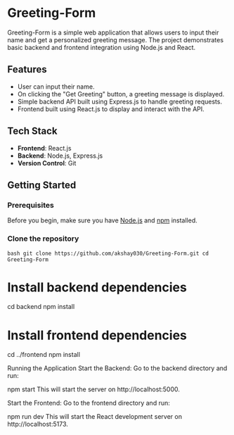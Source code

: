 # Greeting-Form

Greeting-Form is a simple web application that allows users to input their name and get a personalized greeting message. The project demonstrates basic backend and frontend integration using Node.js and React.

## Features

- User can input their name.
- On clicking the "Get Greeting" button, a greeting message is displayed.
- Simple backend API built using Express.js to handle greeting requests.
- Frontend built using React.js to display and interact with the API.

## Tech Stack

- **Frontend**: React.js
- **Backend**: Node.js, Express.js
- **Version Control**: Git

## Getting Started

### Prerequisites

Before you begin, make sure you have [Node.js](https://nodejs.org/) and [npm](https://www.npmjs.com/) installed.

### Clone the repository

``bash
git clone https://github.com/akshay030/Greeting-Form.git
cd Greeting-Form``

# Install backend dependencies
cd backend
npm install

# Install frontend dependencies
cd ../frontend
npm install

Running the Application
Start the Backend: Go to the backend directory and run:


npm start
This will start the server on http://localhost:5000.

Start the Frontend: Go to the frontend directory and run:


npm run dev
This will start the React development server on http://localhost:5173.
